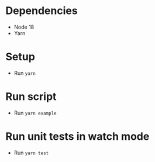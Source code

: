 # Dependencies

- Node 18
- Yarn

# Setup

- Run `yarn`

# Run script

- Run `yarn example`

# Run unit tests in watch mode

- Run `yarn test`
